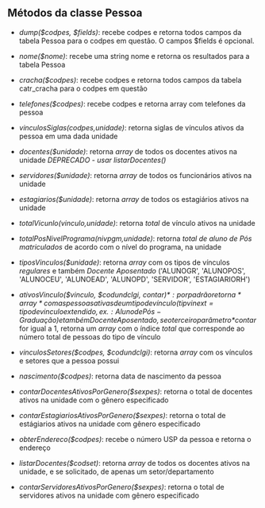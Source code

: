## Métodos da classe Pessoa 

 - *dump($codpes, $fields)*: recebe codpes e retorna todos campos da tabela Pessoa para o codpes em questão. 
                           O campos $fields é opcional.
 - *nome($nome)*: recebe uma string nome e retorna os resultados para a tabela Pessoa

 - *cracha($codpes)*: recebe codpes e retorna todos campos da tabela catr_cracha para o codpes em questão 

 - *telefones($codpes)*: recebe codpes e retorna array com telefones da pessoa

 - *vinculosSiglas($codpes,$unidade)*: retorna siglas de vínculos ativos da pessoa em uma dada unidade

 - *docentes($unidade)*: retorna *array* de todos os docentes ativos na unidade *DEPRECADO - usar listarDocentes()*

 - *servidores($unidade)*: retorna *array* de todos os funcionários ativos na unidade

 - *estagiarios($unidade)*: retorna *array* de todos os estagiários ativos na unidade

 - *totalVicunlo($vinculo,$unidade)*: retorna *total* de vínculo ativos na unidade

 - *totalPosNivelPrograma($nivpgm,$unidade)*: retorna *total de aluno de Pós matriculados* de acordo com o nível do programa, na unidade

 - *tiposVinculos($unidade)*: retorna *array* com os tipos de vínculos *regulares* e também *Docente Aposentado* ('ALUNOGR', 'ALUNOPOS', 'ALUNOCEU', 'ALUNOEAD', 'ALUNOPD', 'SERVIDOR', 'ESTAGIARIORH')

 - *ativosVinculo($vinculo, $codundclgi, $contar)*: por padrão retorna *array* com as pessoas ativas de um tipo de vínculo (tipvinext = tipo de vinculo extendido, ex.: Aluno de Pós-Graduação) e também Docente Aposentado, se o terceiro parâmetro *$contar* for igual a 1, retorna um *array* com o índice *total* que corresponde ao número total de pessoas do tipo de vínculo
 
 - *vinculosSetores($codpes, $codundclgi)*: retorna *array* com os vínculos e setores que a pessoa possui
 
 - *nascimento($codpes)*: retorna data de nascimento da pessoa

 - *contarDocentesAtivosPorGenero($sexpes)*: retorna o  total de docentes ativos na unidade com o gênero especificado 

 - *contarEstagiariosAtivosPorGenero($sexpes)*: retorna o total de estágiarios ativos na unidade com gênero especificado

 - *obterEndereco($codpes)*: recebe o número USP da pessoa e retorna o endereço

 - *listarDocentes($codset)*: retorna *array* de todos os docentes ativos na unidade, e se solicitado, de apenas um setor/departamento

 - *contarServidoresAtivosPorGenero($sexpes)*: retorna o total de servidores ativos na unidade com gênero especificado


